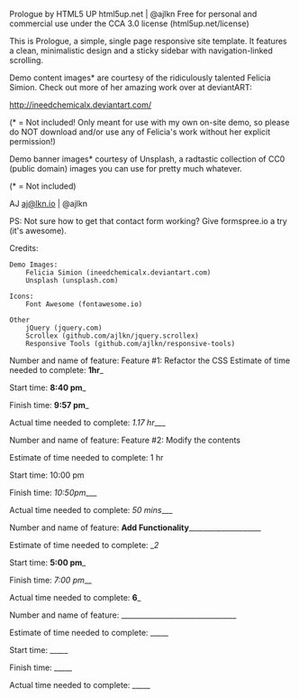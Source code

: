 Prologue by HTML5 UP
html5up.net | @ajlkn
Free for personal and commercial use under the CCA 3.0 license (html5up.net/license)


This is Prologue, a simple, single page responsive site template. It features a
clean, minimalistic design and a sticky sidebar with navigation-linked scrolling.

Demo content images* are courtesy of the ridiculously talented Felicia Simion. Check out
more of her amazing work over at deviantART:

http://ineedchemicalx.deviantart.com/

(* = Not included! Only meant for use with my own on-site demo, so please do NOT download
and/or use any of Felicia's work without her explicit permission!)

Demo banner images* courtesy of Unsplash, a radtastic collection of CC0 (public domain)
images you can use for pretty much whatever.

(* = Not included)

AJ
aj@lkn.io | @ajlkn

PS: Not sure how to get that contact form working? Give formspree.io a try (it's awesome).


Credits:

	Demo Images:
		Felicia Simion (ineedchemicalx.deviantart.com)
		Unsplash (unsplash.com)

	Icons:
		Font Awesome (fontawesome.io)

	Other
		jQuery (jquery.com)
		Scrollex (github.com/ajlkn/jquery.scrollex)
		Responsive Tools (github.com/ajlkn/responsive-tools)



Number and name of feature: Feature #1: Refactor the CSS
Estimate of time needed to complete: __1hr___

Start time: __8:40 pm___

Finish time: __9:57 pm___

Actual time needed to complete: _1.17 hr____


Number and name of feature: Feature #2: Modify the contents

Estimate of time needed to complete: 1 hr

Start time: 10:00 pm

Finish time: _10:50pm____

Actual time needed to complete: _50 mins____


Number and name of feature: ______Add Functionality__________________________

Estimate of time needed to complete: __2_

Start time: __5:00 pm___

Finish time: _7:00 pm___

Actual time needed to complete: __6___


Number and name of feature: ________________________________

Estimate of time needed to complete: _____

Start time: _____

Finish time: _____

Actual time needed to complete: _____